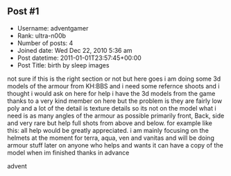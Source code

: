 ## Post #1
- Username: adventgamer
- Rank: ultra-n00b
- Number of posts: 4
- Joined date: Wed Dec 22, 2010 5:36 am
- Post datetime: 2011-01-01T23:57:45+00:00
- Post Title: birth by sleep images

not sure if this is the right section or not but here goes
i am doing some 3d models of the armour from KH:BBS and i need some refernce shoots
and i thought i would ask on here for help
i have the 3d models from the game thanks to a very kind member on here but the problem is they are fairly low poly and a lot of the detail is texture details so its not on the model
what i need is as many angles of the armour as possible primarily front, Back, side and very rare but help full shots from above and below.
for example like this: 
all help would be greatly appreciated.
i am mainly focusing on the helmets at the moment for terra, aqua, ven and vanitas and will be doing armour stuff later on
anyone who helps and wants it can have a copy of the model when im finished
thanks in advance

advent

